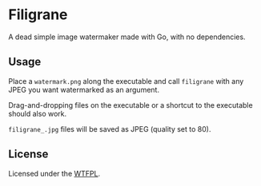 # Filigrane
A dead simple image watermaker made with Go, with no dependencies.

## Usage
Place a `watermark.png` along the executable and call `filigrane` with any JPEG
you want watermarked as an argument.

Drag-and-dropping files on the executable or a shortcut to the executable
should also work.

`filigrane_.jpg` files will be saved as JPEG (quality set to 80).

## License
Licensed under the [WTFPL](LICENSE).
